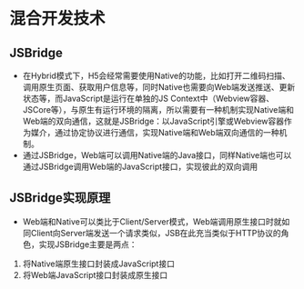 # 混合开发技术

## JSBridge

* 在Hybrid模式下，H5会经常需要使用Native的功能，比如打开二维码扫描、调用原生页面、获取用户信息等，同时Native也需要向Web端发送推送、更新状态等，而JavaScript是运行在单独的JS Context中（Webview容器、JSCore等），与原生有运行环境的隔离，所以需要有一种机制实现Native端和Web端的双向通信，这就是JSBridge：以JavaScript引擎或Webview容器作为媒介，通过协定协议进行通信，实现Native端和Web端双向通信的一种机制。
* 通过JSBridge，Web端可以调用Native端的Java接口，同样Native端也可以通过JSBridge调用Web端的JavaScript接口，实现彼此的双向调用

## JSBridge实现原理

* Web端和Native可以类比于Client/Server模式，Web端调用原生接口时就如同Client向Server端发送一个请求类似，JSB在此充当类似于HTTP协议的角色，实现JSBridge主要是两点：

1. 将Native端原生接口封装成JavaScript接口
2. 将Web端JavaScript接口封装成原生接口
